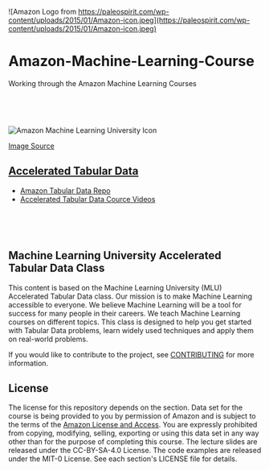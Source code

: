 ![Amazon Logo from https://paleospirit.com/wp-content/uploads/2015/01/Amazon-icon.jpeg](https://paleospirit.com/wp-content/uploads/2015/01/Amazon-icon.jpeg)

# Amazon-Machine-Learning-Course
Working through the Amazon Machine Learning Courses

&nbsp; 

&nbsp;

![Amazon Machine Learning University Icon](https://github.com/Jadams29/Amazon-Machine-Learning-Courses/blob/master/misc/Icons/MLU_Logo.png)

[Image Source](https://github.com/aws-samples/aws-machine-learning-university-accelerated-nlp)
&nbsp;

## [Accelerated Tabular Data]()
- [Amazon Tabular Data Repo](https://github.com/aws-samples/aws-machine-learning-university-accelerated-tab)
- [Accelerated Tabular Data Cource Videos](https://www.youtube.com/watch?v=kj-sPC6pai4&list=PL8P_Z6C4GcuVQZCYf_ZnMoIWLLKGx9Mi2)

&nbsp; 

&nbsp;

## Machine Learning University Accelerated Tabular Data Class

This content is based on the Machine Learning University (MLU) Accelerated Tabular Data class. Our mission is to make Machine Learning accessible to everyone. We believe Machine Learning will be a tool for success for many people in their careers. We teach Machine Learning courses on different topics. This class is designed to help you get started with Tabular Data problems, learn widely used techniques and apply them on real-world problems.

If you would like to contribute to the project, see [CONTRIBUTING](CONTRIBUTING.md) for more information.

## License

The license for this repository depends on the section.  Data set for the course is being provided to you by permission of Amazon and is subject to the terms of the [Amazon License and Access](https://www.amazon.com/gp/help/customer/display.html?nodeId=201909000). You are expressly prohibited from copying, modifying, selling, exporting or using this data set in any way other than for the purpose of completing this course. The lecture slides are released under the CC-BY-SA-4.0 License.  The code examples are released under the MIT-0 License. See each section's LICENSE file for details.
